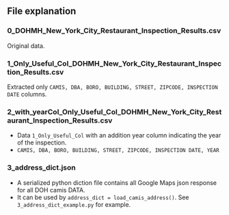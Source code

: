 
## File explanation
### 0_DOHMH_New_York_City_Restaurant_Inspection_Results.csv
Original data.

### 1_Only_Useful_Col_DOHMH_New_York_City_Restaurant_Inspection_Results.csv
Extracted only `CAMIS, DBA, BORO, BUILDING, STREET, ZIPCODE, INSPECTION DATE` columns.

### 2_with_yearCol_Only_Useful_Col_DOHMH_New_York_City_Restaurant_Inspection_Results.csv
* Data `1_Only_Useful_Col` with an addition year column indicating the year of the inspection.
* `CAMIS, DBA, BORO, BUILDING, STREET, ZIPCODE, INSPECTION DATE, YEAR`

### 3_address_dict.json
* A serialized python diction file contains all Google Maps json response for all DOH camis DATA.
* It can be used by `address_dict = load_camis_address()`. See `3_address_dict_example.py` for example.